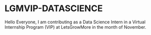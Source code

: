 # LGMVIP-DATASCIENCE

Hello Everyone, I am contributing as a Data Science Intern in a Virtual Internship Program (VIP) at LetsGrowMore in the month of November.

